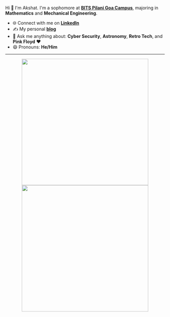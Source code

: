 Hi 👋 I'm Akshat. I'm a sophomore at **[BITS Pilani Goa Campus](https://www.bits-pilani.ac.in/goa/)**, majoring in **Mathematics** and **Mechanical Engineering**.

- 🌐 Connect with me on **[LinkedIn](https://www.linkedin.com/in/akshatgokul/)**
- ✍️ My personal **[blog](https://akshatgokul.github.io/synapse)**
- 💬 Ask me anything about: **Cyber Security**, **Astronomy**, **Retro Tech**, and **Pink Floyd** :heart:
- 😄 Pronouns: **He/Him**
---
<p align="center">
  <img src="https://github-readme-stats.vercel.app/api?username=akshatgokul&count_private=true&theme=radical&show_icons=true" width=400>
  <img src="https://github-readme-streak-stats.herokuapp.com?user=akshatgokul&theme=radical" width=400>
</p>
<!-- <p align="center">
  <img src="https://github-readme-stats.vercel.app/api/top-langs/?username=akshatgokul&theme=radical">
</p> -->
